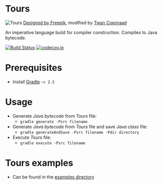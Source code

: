# Tours

![Tours](http://i.imgur.com/jideETQ.png)
[Designed by Freepik](http://www.freepik.com/free-vector/free-bicycle-vector-image_714203.htm), modified by [Twan Coenraad](https://github.com/tcoenraad)

An imperative language build for compiler construction. Compiles to Java bytecode.

[![Build Status](https://travis-ci.org/jipspel/tours.svg?branch=master)](https://travis-ci.org/jipspel/tours)
[![codecov.io](http://codecov.io/github/jipspel/tours/coverage.svg?branch=master)](http://codecov.io/github/jipspel/tours?branch=master)

Prerequisites
=============

* Install [Gradle](https://docs.gradle.org/current/userguide/installation.html) `~> 2.5`

Usage
=====

* Generate *Java bytecode* from *Tours* file:
  * `gradle generate -Psrc filename`
* Generate *Java bytecode* from *Tours* file and save *Java class* file:
  * `gradle generateAndSave -Psrc filename -Pdir directory`
* Execute *Tours* file:
  * `gradle execute -Psrc filename`

Tours examples
==============

* Can be found in the [examples directory](https://github.com/jipspel/tours/tree/master/src/test/java/tours/examples/compiler)
